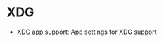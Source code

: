 # XDG

- [XDG app support][xdg-app-support]: App settings for XDG support

[xdg-app-support]: https://wiki.archlinux.org/index.php/XDG_Base_Directory
[xdg-basedirs]: https://specifications.freedesktop.org/basedir-spec/basedir-spec-latest.html

